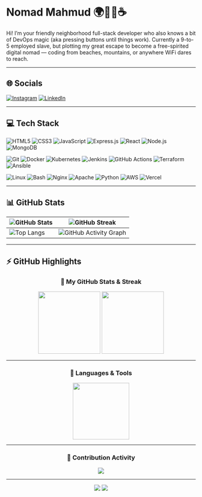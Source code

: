 # Nomad Mahmud 🌍🧑‍💻☕

<div>
  Hi! I’m your friendly neighborhood full-stack developer who also knows a bit of DevOps magic (aka pressing buttons until things work).
  Currently a 9-to-5 employed slave, but plotting my great escape to become a free-spirited digital nomad — coding from beaches, mountains, or anywhere WiFi dares to reach.  
</div>

---

## 🌐 Socials
[![Instagram](https://img.shields.io/badge/Instagram-%23E4405F.svg?logo=Instagram&logoColor=white)](https://instagram.com/nomadmahmud) [![LinkedIn](https://img.shields.io/badge/LinkedIn-%230077B5.svg?logo=linkedin&logoColor=white)](https://linkedin.com/in/am-mahmud/) 

---

## 💻 Tech Stack

<!-- MERN Stack -->
![HTML5](https://img.shields.io/badge/html5-%23E34F26.svg?style=for-the-badge&logo=html5&logoColor=white)
![CSS3](https://img.shields.io/badge/css3-%231572B6.svg?style=for-the-badge&logo=css3&logoColor=white)
![JavaScript](https://img.shields.io/badge/JavaScript-F7DF1E?style=for-the-badge&logo=javascript&logoColor=black)
![Express.js](https://img.shields.io/badge/Express.js-%23404d59.svg?style=for-the-badge&logo=express&logoColor=%2361DAFB) 
![React](https://img.shields.io/badge/React-%2320232a.svg?style=for-the-badge&logo=react&logoColor=%2361DAFB) 
![Node.js](https://img.shields.io/badge/Node.js-43853D?style=for-the-badge&logo=node.js&logoColor=white) 
![MongoDB](https://img.shields.io/badge/MongoDB-%234ea94b.svg?style=for-the-badge&logo=mongodb&logoColor=white) 

<!-- DevOps Tools -->
![Git](https://img.shields.io/badge/git-%23F05033.svg?style=for-the-badge&logo=git&logoColor=white)
![Docker](https://img.shields.io/badge/Docker-2496ED?style=for-the-badge&logo=docker&logoColor=white)
![Kubernetes](https://img.shields.io/badge/Kubernetes-326ce5.svg?style=for-the-badge&logo=kubernetes&logoColor=white)
![Jenkins](https://img.shields.io/badge/Jenkins-D24939?style=for-the-badge&logo=jenkins&logoColor=white)
![GitHub Actions](https://img.shields.io/badge/GitHub_Actions-2088FF?style=for-the-badge&logo=github-actions&logoColor=white)
![Terraform](https://img.shields.io/badge/Terraform-7B42BC?style=for-the-badge&logo=terraform&logoColor=white)
![Ansible](https://img.shields.io/badge/Ansible-EE0000?style=for-the-badge&logo=ansible&logoColor=white)

<!-- Linux SysAdmin -->
![Linux](https://img.shields.io/badge/Linux-FCC624?style=for-the-badge&logo=linux&logoColor=black)
![Bash](https://img.shields.io/badge/Bash-4EAA25?style=for-the-badge&logo=gnu-bash&logoColor=white)
![Nginx](https://img.shields.io/badge/Nginx-009639?style=for-the-badge&logo=nginx&logoColor=white)
![Apache](https://img.shields.io/badge/Apache-D22128?style=for-the-badge&logo=apache&logoColor=white)
![Python](https://img.shields.io/badge/python-3670A0?style=for-the-badge&logo=python&logoColor=ffdd54)
![AWS](https://img.shields.io/badge/AWS-%23FF9900.svg?style=for-the-badge&logo=amazon-aws&logoColor=white)
![Vercel](https://img.shields.io/badge/vercel-%23000000.svg?style=for-the-badge&logo=vercel&logoColor=white)

---

## 📊 GitHub Stats

|![GitHub Stats](https://github-readme-stats.vercel.app/api?username=am-mahmud&show_icons=true&theme=tokyonight&hide_border=false) | ![GitHub Streak](https://github-readme-streak-stats.herokuapp.com/?user=am-mahmud&theme=tokyonight&hide_border=false) |
| --- | --- |
| ![Top Langs](https://github-readme-stats.vercel.app/api/top-langs/?username=am-mahmud&layout=compact&theme=tokyonight&hide_border=false) | ![GitHub Activity Graph](https://github-readme-activity-graph.vercel.app/graph?username=am-mahmud&theme=tokyo-night) |

---
## ⚡ GitHub Highlights  

<div align="center">

### 🎯 **My GitHub Stats & Streak**
<img src="https://github-readme-stats.vercel.app/api?username=am-mahmud&show_icons=true&theme=radical&bg_color=0,000000,130F40&title_color=EAEAEA&text_color=FFFFFF&icon_color=F7DC6F&hide_border=true&count_private=true&rank_icon=github" height="165" />
<img src="https://github-readme-streak-stats.herokuapp.com?user=am-mahmud&theme=radical&background=130F40&border=000000&stroke=FFFFFF&ring=F7DC6F&fire=EAEAEA&currStreakLabel=F7DC6F&hide_border=true" height="165" />

---

### 🧩 **Languages & Tools**
<img src="https://github-readme-stats.vercel.app/api/top-langs/?username=am-mahmud&layout=compact&theme=radical&bg_color=0,130F40,000000&title_color=F7DC6F&text_color=FFFFFF&hide_border=true" height="150" />

---

### 🌌 **Contribution Activity**
<img src="https://github-readme-activity-graph.vercel.app/graph?username=am-mahmud&theme=react-dark&bg_color=000000&line=F7DC6F&color=EAEAEA&area=true&hide_border=true" />

</div>

---

<p align="center">
  <img src="https://img.shields.io/badge/Coding%20Journey-In%20Progress-blueviolet?style=for-the-badge&logo=github" />
  <img src="https://img.shields.io/badge/Powered%20by-n8n%20&%20Linux-FF5733?style=for-the-badge" />
</p>
